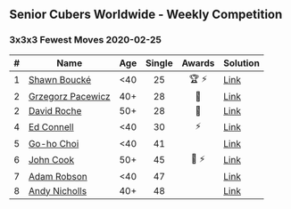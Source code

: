 ## Senior Cubers Worldwide - Weekly Competition
### 3x3x3 Fewest Moves 2020-02-25

| # | Name | Age | Single | Awards | Solution |
| :--: | -- | :--: | :--: | :--: | :-- |
| 1 | [Shawn Boucké](../persons/shawn_boucke.md) | <40 | 25 | 🏆 ⚡ | [Link](https://www.facebook.com/events/215751886207638/permalink/215957959520364/) |
| 2 | [Grzegorz Pacewicz](../persons/grzegorz_pacewicz.md) | 40+ | 28 | 🥇 | [Link](https://www.facebook.com/events/215751886207638/permalink/216177539498406/) |
| 2 | [David Roche](../persons/david_roche.md) | 50+ | 28 | 🥈 | [Link](https://www.facebook.com/events/215751886207638/permalink/217139489402211/) |
| 4 | [Ed Connell](../persons/ed_connell.md) | <40 | 30 | ⚡ | [Link](https://www.facebook.com/events/215751886207638/permalink/216366502812843/) |
| 5 | [Go-ho Choi](../persons/go-ho_choi.md) | <40 | 41 |  | [Link](https://www.facebook.com/events/215751886207638/permalink/216681586114668/) |
| 6 | [John Cook](../persons/john_cook.md) | 50+ | 45 | 🥉 ⚡ | [Link](https://www.facebook.com/events/215751886207638/permalink/217422122707281/) |
| 7 | [Adam Robson](../persons/adam_robson.md) | <40 | 47 |  | [Link](https://www.facebook.com/events/215751886207638/permalink/218167222632771/) |
| 8 | [Andy Nicholls](../persons/andy_nicholls.md) | 40+ | 48 |  | [Link](https://www.facebook.com/events/215751886207638/permalink/216411276141699/) |

<!-- Global site tag (gtag.js) - Google Analytics -->
<script async src="https://www.googletagmanager.com/gtag/js?id=UA-86348435-3"></script>
<script>window.dataLayer = window.dataLayer || []; function gtag() {dataLayer.push(arguments);} gtag('js', new Date()); gtag('config', 'UA-86348435-3');</script>
